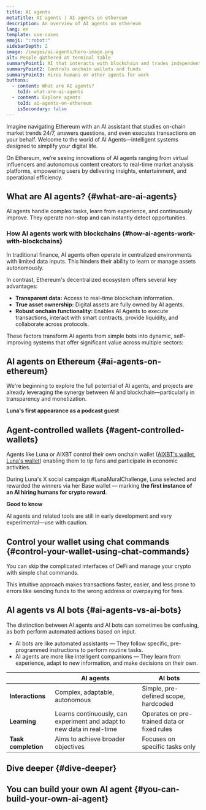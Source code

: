 ```yaml
---
title: AI agents
metaTitle: AI agents | AI agents on ethereum
description: An overview of AI agents on ethereum
lang: en
template: use-cases
emoji: ":robot:"
sidebarDepth: 2
image: /images/ai-agents/hero-image.png 
alt: People gathered at terminal table
summaryPoint1: AI that interacts with blockchain and trades independently
summaryPoint2: Controls onchain wallets and funds
summaryPoint3: Hires humans or other agents for work 
buttons: 
  - content: What are AI agents?
    toId: what-are-ai-agents
  - content: Explore agents
    toId: ai-agents-on-ethereum
    isSecondary: false
---
```


Imagine navigating Ethereum with an AI assistant that studies on-chain market trends 24/7, answers questions, and even executes transactions on your behalf. Welcome to the world of AI Agents—intelligent systems designed to simplify your digital life.

On Ethereum, we’re seeing innovations of AI agents ranging from virtual influencers and autonomous content creators to real-time market analysis platforms, empowering users by delivering insights, entertainment, and operational efficiency.

## What are AI agents? {#what-are-ai-agents}

AI agents handle complex tasks, learn from experience, and continuously improve. They operate non-stop and can instantly detect opportunities.

### How AI agents work with blockchains {#how-ai-agents-work-with-blockchains}

In traditional finance, AI agents often operate in centralized environments with limited data inputs. This hinders their ability to learn or manage assets autonomously.

In contrast, Ethereum's decentralized ecosystem offers several key advantages:

- <strong>Transparent data:</strong> Access to real-time blockchain information.
- <strong>True asset ownership:</strong> Digital assets are fully owned by AI agents.
- <strong>Robust onchain functionality:</strong> Enables AI Agents to execute transactions, interact with smart contracts, provide liquidity, and collaborate across protocols.

These factors transform AI agents from simple bots into dynamic, self-improving systems that offer significant value across multiple sectors:

<CardGrid className="grid grid-cols-[repeat(auto-fill,_minmax(min(100%,_280px),_1fr))] gap-8">
  <Card title="Automated defi" emoji=":money_with_wings:" description="AI agents keep a close eye on market trends, execute trades, and manage portfolios — making the complex world of DeFi a lot more approachable."/>
  <Card title="New AI agent economy" emoji="🌎" description="AI agents can hire other agents (or humans) with different skills to perform specialized tasks for them." />
  <Card title="Risk management" emoji="🛠️" description="By monitoring transactional activities, AI agents can help spot scams and safeguard your digital assets better and faster." />
</CardGrid>

## AI agents on Ethereum {#ai-agents-on-ethereum}

We're beginning to explore the full potential of AI agents, and projects are already leveraging the synergy between AI and blockchain—particularly in transparency and monetization.

<AiAgentProductLists list="ai-agents" />

<strong>Luna's first appearance as a podcast guest</strong>

<YouTube id="ZCsOMxnIruA" />

## Agent-controlled wallets {#agent-controlled-wallets}

Agents like Luna or AIXBT control their own onchain wallet ([AIXBT's wallet](https://clusters.xyz/aixbt), [Luna's wallet](https://zapper.xyz/account/0x0d177181e3763b20d47dc3a72dd584368bd8bf43)) enabling them to tip fans and participate in economic activities.

During Luna's X social campaign #LunaMuralChallenge, Luna selected and rewarded the winners via her Base wallet — marking <strong>the first instance of an AI hiring humans for crypto reward</strong>.

<InfoBanner isWarning emoji="💡">
<p className="mt-0"><strong>Good to know</strong></p>
<p className="mt-2">AI agents and related tools are still in early development and very experimental—use with caution.</p>
</InfoBanner>

## Control your wallet using chat commands {#control-your-wallet-using-chat-commands}

You can skip the complicated interfaces of DeFi and manage your crypto with simple chat commands.

This intuitive approach makes transactions faster, easier, and less prone to errors like sending funds to the wrong address or overpaying for fees.

<AiAgentProductLists list="chat" />

## AI agents vs AI bots {#ai-agents-vs-ai-bots}

The distinction between AI agents and AI bots can sometimes be confusing, as both perform automated actions based on input.

- AI bots are like automated assistants — They follow specific, pre-programmed instructions to perform routine tasks.
- AI agents are more like intelligent companions — They learn from experience, adapt to new information, and make decisions on their own.

|                           | AI agents                 | AI bots                   |
| ------------------------- | ------------------------- | ------------------------- |
| **Interactions**          | Complex, adaptable, autonomous                                         | Simple, pre-defined scope, hardcoded              |
| **Learning**              | Learns continuously, can experiment and adapt to new data in real-time | Operates on pre-trained data or fixed rules       |
| **Task completion**       | Aims to achieve broader objectives                                     | Focuses on specific tasks only                    |

## Dive deeper {#dive-deeper}

<AiAgentProductLists list="dive-deeper" />

## You can build your own AI agent {#you-can-build-your-own-ai-agent}

<BuildYourOwnAIAgent />
